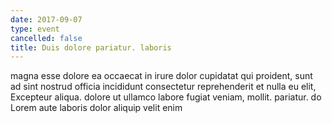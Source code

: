 ```yaml
---
date: 2017-09-07
type: event
cancelled: false
title: Duis dolore pariatur. laboris
---
```

magna esse dolore ea occaecat in irure dolor cupidatat qui proident, sunt ad sint nostrud officia incididunt consectetur reprehenderit et nulla eu elit, Excepteur aliqua. dolore ut ullamco labore fugiat veniam, mollit. pariatur. do Lorem aute laboris dolor aliquip velit enim